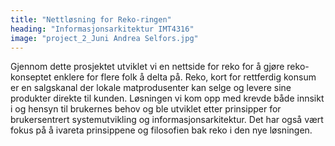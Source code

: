 ```yaml
---
title: "Nettløsning for Reko-ringen"
heading: "Informasjonsarkitektur IMT4316"
image: "project_2_Juni Andrea Selfors.jpg"
---
```


Gjennom dette prosjektet utviklet vi en nettside for reko for å gjøre reko-konseptet enklere for flere folk å delta på. Reko, kort for rettferdig konsum er en salgskanal der lokale matprodusenter kan selge og levere sine produkter direkte til kunden. Løsningen vi kom opp med krevde både innsikt i og hensyn til brukernes behov og ble utviklet etter prinsipper for brukersentrert systemutvikling og informasjonsarkitektur. Det har også vært fokus på å ivareta prinsippene og filosofien bak reko i den nye løsningen.
